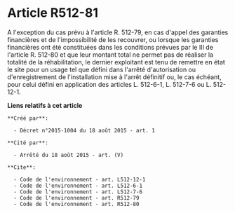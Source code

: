 # Article R512-81

A l'exception du cas prévu à l'article R. 512-79, en cas d'appel des garanties financières et de l'impossibilité de les
recouvrer, ou lorsque les garanties financières ont été constituées dans les conditions prévues par le III de l'article R.
512-80 et que leur montant total ne permet pas de réaliser la totalité de la réhabilitation, le dernier exploitant est tenu
de remettre en état le site pour un usage tel que défini dans l'arrêté d'autorisation ou d'enregistrement de l'installation
mise à l'arrêt définitif ou, le cas échéant, pour celui défini en application des articles L. 512-6-1, L. 512-7-6 ou L.
512-12-1.

**Liens relatifs à cet article**

	**Créé par**:

	  - Décret n°2015-1004 du 18 août 2015 - art. 1

	**Cité par**:

	  - Arrêté du 18 août 2015 - art. (V)

	**Cite**:

	  - Code de l'environnement - art. L512-12-1
	  - Code de l'environnement - art. L512-6-1
	  - Code de l'environnement - art. L512-7-6
	  - Code de l'environnement - art. R512-79
	  - Code de l'environnement - art. R512-80
